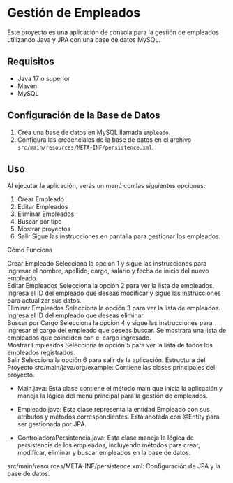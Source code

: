 # Gestión de Empleados

Este proyecto es una aplicación de consola para la gestión de empleados utilizando Java y JPA con una base de datos MySQL.

## Requisitos

- Java 17 o superior
- Maven
- MySQL

## Configuración de la Base de Datos

1. Crea una base de datos en MySQL llamada `empleado`.
2. Configura las credenciales de la base de datos en el archivo `src/main/resources/META-INF/persistence.xml`.

## Uso
Al ejecutar la aplicación, verás un menú con las siguientes opciones:  
  1. Crear Empleado
  2. Editar Empleados
  3. Eliminar Empleados
  4. Buscar por tipo
  5. Mostrar proyectos
  6. Salir
Sigue las instrucciones en pantalla para gestionar los empleados.

Cómo Funciona

Crear Empleado
  Selecciona la opción 1 y sigue las instrucciones para ingresar el nombre, apellido, cargo, salario y fecha de inicio del nuevo empleado.  
Editar Empleados
  Selecciona la opción 2 para ver la lista de empleados. Ingresa el ID del empleado que deseas modificar y sigue las instrucciones para actualizar sus datos.  
Eliminar Empleados
  Selecciona la opción 3 para ver la lista de empleados. Ingresa el ID del empleado que deseas eliminar.  
Buscar por Cargo
  Selecciona la opción 4 y sigue las instrucciones para ingresar el cargo del empleado que deseas buscar. Se mostrará una lista de empleados que coinciden con el cargo ingresado.  
Mostrar Empleados
  Selecciona la opción 5 para ver la lista de todos los empleados registrados.  
Salir
  Selecciona la opción 6 para salir de la aplicación.
Estructura del Proyecto
  src/main/java/org/example: Contiene las clases principales del proyecto.
  
  - Main.java: Esta clase contiene el método main que inicia la aplicación y maneja la lógica del menú principal para la gestión de empleados.  
  
  - Empleado.java: Esta clase representa la entidad Empleado con sus atributos y métodos correspondientes. Está anotada con @Entity para ser gestionada por JPA.  
  
  - ControladoraPersistencia.java: Esta clase maneja la lógica de persistencia de los empleados, incluyendo métodos para crear, modificar, eliminar y buscar empleados en la base de datos.
  
  
  src/main/resources/META-INF/persistence.xml: Configuración de JPA y la base de datos.
